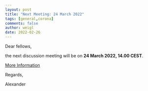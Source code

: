 ```yaml
---
layout: post
title: "Next Meeting: 24 March 2022"
tags: [general,corona]
comments: false
author: weigl
date: 2022-02-26
---
```


Dear fellows,

the next discussion meeting will be on 
<strong>24 March 2022, 14.00 CEST</strong>.

[More Information](/online-event-march/)

Regards,

Alexander
